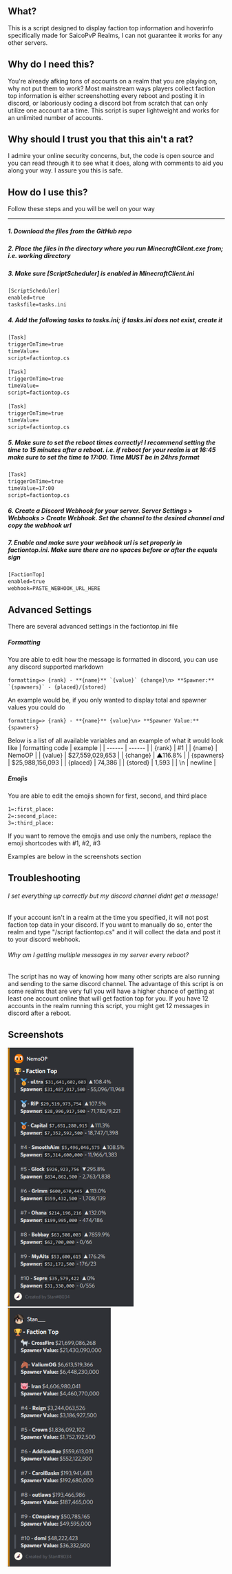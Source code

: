 ## What?
This is a script designed to display faction top information and hoverinfo specifically made for SaicoPvP Realms, I can not guarantee it works for any other servers.

## Why do I need this?
You're already afking tons of accounts on a realm that you are playing on, why not put them to work? Most mainstream ways players collect faction top information is either screenshotting every reboot and posting it in discord, or laboriously coding a discord bot from scratch that can only utilize one account at a time. This script is super lightweight and works for an unlimited number of accounts.

## Why should I trust you that this ain't a rat?
I admire your online security concerns, but, the code is open source and you can read through it to see what it does, along with comments to aid you along your way. I assure you this is safe.

## How do I use this?
Follow these steps and you will be well on your way

------------

##### 1. Download the files from the GitHub repo

##### 2. Place the files in the directory where you run MinecraftClient.exe from; i.e. working directory

##### 3. Make sure [ScriptScheduler] is enabled in MinecraftClient.ini

	[ScriptScheduler]
	enabled=true
	tasksfile=tasks.ini

##### 4. Add the following tasks to tasks.ini; if tasks.ini does not exist, create it

	[Task]
	triggerOnTime=true
	timeValue=
	script=factiontop.cs
	
	[Task]
	triggerOnTime=true
	timeValue=
	script=factiontop.cs
	
	[Task]
	triggerOnTime=true
	timeValue=
	script=factiontop.cs

##### 5. Make sure to set the reboot times correctly! I recommend setting the time to 15 minutes after a reboot. i.e. if reboot for your realm is at 16:45 make sure to set the time to 17:00. Time MUST be in 24hrs format

 	[Task]
	triggerOnTime=true
	timeValue=17:00
	script=factiontop.cs

##### 6. Create a Discord Webhook for your server. Server Settings > Webhooks > Create Webhook. Set the channel to the desired channel and copy the webhook url

##### 7. Enable and make sure your webhook url is set properly in factiontop.ini. Make sure there are no spaces before or after the equals sign

	[FactionTop]
	enabled=true
	webhook=PASTE_WEBHOOK_URL_HERE

## Advanced Settings
There are several advanced settings in the factiontop.ini file
##### Formatting
You are able to edit how the message is formatted in discord, you can use any discord supported markdown

	formatting=> {rank} - **{name}** `{value}` {change}\n> **Spawner:** `{spawners}` - {placed}/{stored}

An example would be, if you only wanted to display total and spawner values you could do

	formatting=> {rank} - **{name}** {value}\n> **Spawner Value:** {spawners}

Below is a list of all available variables and an example of what it would look like
| formatting code | example |
| ------ | ------ |
| {rank} | #1 |
| {name} | NemoOP |
| {value} |  $27,559,029,653 |
| {change} | ▲116.8% |
| {spawners} | $25,988,156,093 |
| {placed} | 74,386 |
| {stored} | 1,593 |
| \n | newline |

##### Emojis
You are able to edit the emojis shown for first, second, and third place

	1=:first_place:
	2=:second_place:
	3=:third_place:
If you want to remove the emojis and use only the numbers, replace the emoji shortcodes with #1, #2, #3

Examples are below in the screenshots section

## Troubleshooting
###### I set everything up correctly but my discord channel didnt get a message!
If your account isn't in a realm at the time you specified, it will not post faction top data in your discord. If you want to manually do so, enter the realm and type "/script factiontop.cs" and it will collect the data and post it to your discord webhook.

###### Why am I getting multiple messages in my server every reboot?
The script has no way of knowing how many other scripts are also running and sending to the same discord channel. The advantage of this script is on some realms that are very full you will have a higher chance of getting at least one account online that will get faction top for you. If you have 12 accounts in the realm running this script, you might get 12 messages in discord after a reboot.

## Screenshots
<img height = 600px src="images/preview.png"> <img height = 600px src="images/preview2.png">
